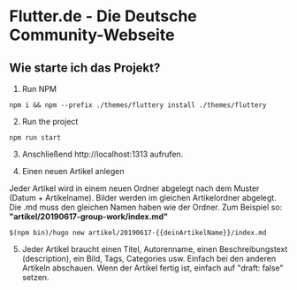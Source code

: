 # Flutter.de - Die Deutsche Community-Webseite

## Wie starte ich das Projekt?
1. Run NPM
```
npm i && npm --prefix ./themes/fluttery install ./themes/fluttery
```

2. Run the project
```
npm run start
```

3. Anschließend http://localhost:1313 aufrufen.

4. Einen neuen Artikel anlegen

Jeder Artikel wird in einem neuen Ordner abgelegt nach dem Muster (Datum + Artikelname). Bilder werden im gleichen Artikelordner abgelegt. Die .md muss den gleichen Namen haben wie der Ordner. Zum Beispiel so:
**"artikel/20190617-group-work/index.md"**
```
$(npm bin)/hugo new artikel/20190617-{{deinArtikelName}}/index.md
```
5. Jeder Artikel braucht einen Titel, Autorenname, einen Beschreibungstext (description), ein Bild, Tags, Categories usw. Einfach bei den anderen Artikeln abschauen. Wenn der Artikel fertig ist, einfach auf "draft: false" setzen.